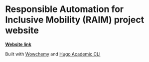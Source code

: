 # Responsible Automation for Inclusive Mobility (RAIM) project website

**[Website link](https://raim.netlify.app/)**


Built with [Wowchemy](https://wowchemy.com) and [Hugo Academic CLI](https://github.com/wowchemy/hugo-academic-cli/)
